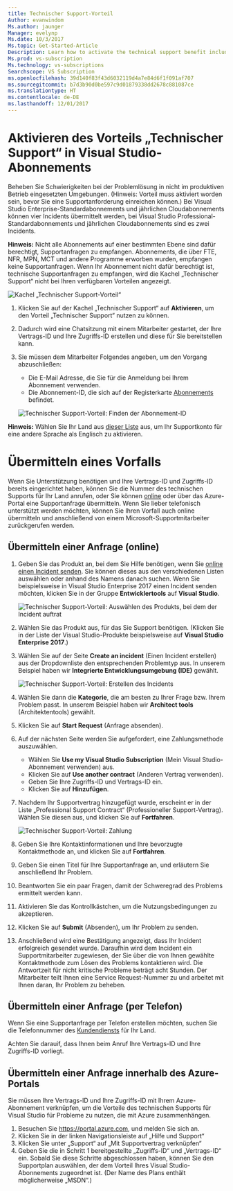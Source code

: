 ```yaml
---
title: Technischer Support-Vorteil
Author: evanwindom
Ms.author: jaunger
Manager: evelynp
Ms.date: 10/3/2017
Ms.topic: Get-Started-Article
Description: Learn how to activate the technical support benefit included with your Visual Studio subscription.
Ms.prod: vs-subscription
Ms.technology: vs-subscriptions
Searchscope: VS Subscription
ms.openlocfilehash: 39d140f83f43d6032119d4a7e84d6f1f091af707
ms.sourcegitcommit: b7d3b90d0be597c9d01879338dd2678c881087ce
ms.translationtype: HT
ms.contentlocale: de-DE
ms.lasthandoff: 12/01/2017
---
```

# <a name="activating-the-technical-support-benefit-in-visual-studio-subscriptions"></a>Aktivieren des Vorteils „Technischer Support“ in Visual Studio-Abonnements

Beheben Sie Schwierigkeiten bei der Problemlösung in nicht im produktiven Betrieb eingesetzten Umgebungen.  (Hinweis: Vorteil muss aktiviert worden sein, bevor Sie eine Supportanforderung einreichen können.)  Bei Visual Studio Enterprise-Standardabonnements und jährlichen Cloudabonnements können vier Incidents übermittelt werden, bei Visual Studio Professional-Standardabonnements und jährlichen Cloudabonnements sind es zwei Incidents.  

**Hinweis:** Nicht alle Abonnements auf einer bestimmten Ebene sind dafür berechtigt, Supportanfragen zu empfangen.  Abonnements, die über FTE, NFR, MPN, MCT und andere Programme erworben wurden, empfangen keine Supportanfragen.  Wenn Ihr Abonnement nicht dafür berechtigt ist, technische Supportanfragen zu empfangen, wird die Kachel „Technischer Support“ nicht bei Ihren verfügbaren Vorteilen angezeigt. 

   ![Kachel „Technischer Support-Vorteil“](_img\vs-tech-support\vs-tech-support-tile.png)

1.  Klicken Sie auf der Kachel „Technischer Support“ auf **Aktivieren**, um den Vorteil „Technischer Support“ nutzen zu können. 

2.  Dadurch wird eine Chatsitzung mit einem Mitarbeiter gestartet, der Ihre Vertrags-ID und Ihre Zugriffs-ID erstellen und diese für Sie bereitstellen kann. 

3.  Sie müssen dem Mitarbeiter Folgendes angeben, um den Vorgang abzuschließen:
    - Die E-Mail Adresse, die Sie für die Anmeldung bei Ihrem Abonnement verwenden.
    - Die Abonnement-ID, die sich auf der Registerkarte [Abonnements](https://my.visualstudio.com/subscriptions) befindet. 

    ![Technischer Support-Vorteil: Finden der Abonnement-ID](_img\vs-tech-support\vs-tech-support-subID-cropped.png)

**Hinweis:** Wählen Sie Ihr Land aus [dieser Liste](http://support.microsoft.com/activatesupport) aus, um Ihr Supportkonto für eine andere Sprache als Englisch zu aktivieren.   

# <a name="how-to-submit-an-incident"></a>Übermitteln eines Vorfalls
Wenn Sie Unterstützung benötigen und Ihre Vertrags-ID und Zugriffs-ID bereits eingerichtet haben, können Sie die Nummer des technischen Supports für Ihr Land anrufen, oder Sie können [online](http://support.microsoft.com/oas/) oder über das Azure-Portal eine Supportanfrage übermitteln.  Wenn Sie lieber telefonisch unterstützt werden möchten, können Sie Ihren Vorfall auch online übermitteln und anschließend von einem Microsoft-Supportmitarbeiter zurückgerufen werden.

## <a name="submitting-an-incident-online"></a>Übermitteln einer Anfrage (online)
1.  Geben Sie das Produkt an, bei dem Sie Hilfe benötigen, wenn Sie [online einen Incident senden](http://support.microsoft.com/oas/).  Sie können dieses aus den verschiedenen Listen auswählen oder anhand des Namens danach suchen.  Wenn Sie beispielsweise in Visual Studio Enterprise 2017 einen Incident senden möchten, klicken Sie in der Gruppe **Entwicklertools** auf **Visual Studio**. 

    ![Technischer Support-Vorteil: Auswählen des Produkts, bei dem der Incident auftrat](_img\vs-tech-support\vs-tech-support-select-product.png)

2.  Wählen Sie das Produkt aus, für das Sie Support benötigen.  (Klicken Sie in der Liste der Visual Studio-Produkte beispielsweise auf **Visual Studio Enterprise 2017**.) 

3.  Wählen Sie auf der Seite **Create an incident** (Einen Incident erstellen) aus der Dropdownliste den entsprechenden Problemtyp aus.  In unserem Beispiel haben wir **Integrierte Entwicklungsumgebung (IDE)** gewählt.

    ![Technischer Support-Vorteil: Erstellen des Incidents](_img\vs-tech-support\vs-tech-support-create-incident.png)

4.  Wählen Sie dann die **Kategorie**, die am besten zu Ihrer Frage bzw. Ihrem Problem passt.  In unserem Beispiel haben wir **Architect tools** (Architektentools) gewählt.

5.  Klicken Sie auf **Start Request** (Anfrage absenden). 
 
6.  Auf der nächsten Seite werden Sie aufgefordert, eine Zahlungsmethode auszuwählen.  
    - Wählen Sie **Use my Visual Studio Subscription** (Mein Visual Studio-Abonnement verwenden) aus. 
    - Klicken Sie auf **Use another contract** (Anderen Vertrag verwenden).
    - Geben Sie Ihre Zugriffs-ID und Vertrags-ID ein.
    - Klicken Sie auf **Hinzufügen**.

7.  Nachdem Ihr Supportvertrag hinzugefügt wurde, erscheint er in der Liste „Professional Support Contract“ (Professioneller Support-Vertrag).  Wählen Sie diesen aus, und klicken Sie auf **Fortfahren**.
 
    ![Technischer Support-Vorteil: Zahlung](_img\vs-tech-support\vs-tech-support-payment.png)

8.  Geben Sie Ihre Kontaktinformationen und Ihre bevorzugte Kontaktmethode an, und klicken Sie auf **Fortfahren**.  
 
9.  Geben Sie einen Titel für Ihre Supportanfrage an, und erläutern Sie anschließend Ihr Problem.  

10. Beantworten Sie ein paar Fragen, damit der Schweregrad des Problems ermittelt werden kann.  

11. Aktivieren Sie das Kontrollkästchen, um die Nutzungsbedingungen zu akzeptieren.

12. Klicken Sie auf **Submit** (Absenden), um Ihr Problem zu senden.  
 
13. Anschließend wird eine Bestätigung angezeigt, dass Ihr Incident erfolgreich gesendet wurde.  Daraufhin wird dem Incident ein Supportmitarbeiter zugewiesen, der Sie über die von Ihnen gewählte Kontaktmethode zum Lösen des Problems kontaktieren wird.  Die Antwortzeit für nicht kritische Probleme beträgt acht Stunden. Der Mitarbeiter teilt Ihnen eine Service Request-Nummer zu und arbeitet mit Ihnen daran, Ihr Problem zu beheben. 

## <a name="submitting-an-incident-by-phone"></a>Übermitteln einer Anfrage (per Telefon)
Wenn Sie eine Supportanfrage per Telefon erstellen möchten, suchen Sie die Telefonnummer des [Kundendiensts](https://support.microsoft.com/help/13948/global-customer-service-phone-numbers) für Ihr Land.  

Achten Sie darauif, dass Ihnen beim Anruf Ihre Vertrags-ID und Ihre Zugriffs-ID vorliegt. 

## <a name="submitting-an-incident-within-the-azure-portal"></a>Übermitteln einer Anfrage innerhalb des Azure-Portals
Sie müssen Ihre Vertrags-ID und Ihre Zugriffs-ID mit Ihrem Azure-Abonnement verknüpfen, um die Vorteile des technischen Supports für Visual Studio für Probleme zu nutzen, die mit Azure zusammenhängen.  
1.  Besuchen Sie https://portal.azure.com, und melden Sie sich an.
2.  Klicken Sie in der linken Navigationsleiste auf „Hilfe und Support“
3.  Klicken Sie unter „Support“ auf „Mit Supportvertrag verknüpfen“
4.  Geben Sie die in Schritt 1 bereitgestellte „Zugriffs-ID“ und „Vertrags-ID“ ein.
Sobald Sie diese Schritte abgeschlossen haben, können Sie den Supportplan auswählen, der dem Vorteil Ihres Visual Studio-Abonnements zugeordnet ist.  (Der Name des Plans enthält möglicherweise „MSDN“.)

 

